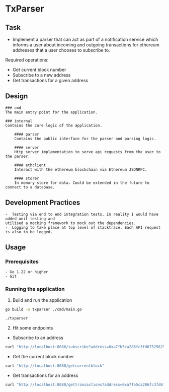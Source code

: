 # TxParser

## Task
- Implement a parser that can act as part of a notification service
which informs a user about incoming and outgoing transactions for 
ethereum addresses that a user chooses to subscribe to.

Required operations:
- Get current block number
- Subscribe to a new address
- Get transactions for a given address

## Design 

    ### cmd
    The main entry point for the application.

    ### internal
    Contains the core logic of the application.

        #### parser
        Contains the public interface for the parser and parsing logic.

        #### server
        Http server implementation to serve api requests from the user to the parser. 

        #### ethclient
        Interact with the ethereum blockchain via Ethereum JSONRPC. 

        #### storer
        In memory store for data. Could be extended in the future to connect to a database.

## Development Practices
    -  Testing via end to end integration tests. In reality I would have added unit testing and
    utilised a mocking framework to mock out the dependencies.
    -  Logging to take place at top level of stacktrace. Each API request is also to be logged. 

## Usage

### Prerequisites
    - Go 1.22 or higher
    - Git

### Running the application

1. Build and run the application
```bash
go build -o txparser ./cmd/main.go

./txparser
```

2. Hit some endpoints

- Subscribe to an address
```bash
curl "http://localhost:8080/subscribe?address=0xa7fb5ca286fc3fd67525629048a4de3ba24cba2e"
``` 

- Get the current block number
```bash
curl "http://localhost:8080/getcurrentblock"
```

- Get transactions for an address
```bash
curl "http://localhost:8080/gettransactions?address=0xa7fb5ca286fc3fd67525629048a4de3ba24cba2e"
``` 
